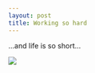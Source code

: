 ```yaml
---
layout: post
title: Working so hard
---
```

...and life is so short...
  
![](http://25.media.tumblr.com/e6186d9e711b14bffc45a17f7ccf3d14/tumblr_mpzbhpv6jY1sairgzo1_1280.jpg)
